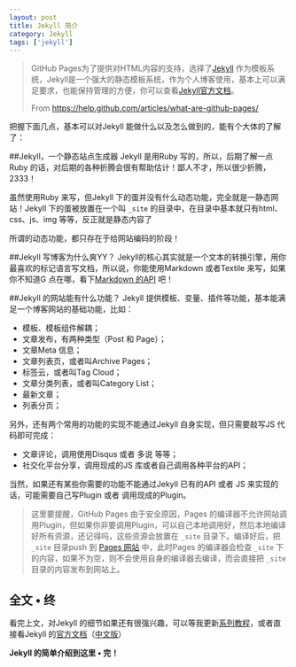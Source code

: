 ```yaml
---
layout: post
title: Jekyll 简介
category: Jekyll
tags: ['jekyll']
---
```


>GitHub Pages为了提供对HTML内容的支持，选择了[Jekyll](https://github.com/jekyll/jekyll "Jekyll GitHub 库") 作为模板系统，Jekyll是一个强大的静态模板系统，作为个人博客使用，基本上可以满足要求，也能保持管理的方便，你可以查看[Jekyll官方文档](http://jekyllrb.com/ "Jekyll 官方文档")。
> 
>From <https://help.github.com/articles/what-are-github-pages/>

把握下面几点，基本可以对Jekyll 能做什么以及怎么做到的，能有个大体的了解了：

##Jekyll，一个静态站点生成器
Jekyll 是用Ruby 写的，所以，后期了解一点Ruby 的话，对后期的各种折腾会很有帮助估计！鄙人不才，所以很少折腾，2333！

虽然使用Ruby 来写，但Jekyll 下的蛋并没有什么动态功能，完全就是一静态网站！Jekyll 下的蛋被放置在一个叫 `_site` 的目录中，在目录中基本就只有html、css、js、img 等等，反正就是静态内容了

所谓的动态功能，都只存在于给网站编码的阶段！

##Jekyll 写博客为什么爽YY？
Jekyll的核心其实就是一个文本的转换引擎，用你最喜欢的标记语言写文档，所以说，你能使用Markdown 或者Textile 来写，如果你不知道G 点在哪，看下[Markdown 的API](http://wowubuntu.com/markdown/ "Markdown 语法说明 (简体中文版) ") 吧！

##Jekyll 的网站能有什么功能？
Jekyll 提供模板、变量、插件等功能，基本能满足一个博客网站的基础功能，比如：

* 模板、模板组件解耦；
* 文章发布，有两种类型（Post 和 Page）；
* 文章Meta 信息；
* 文章列表页，或者叫Archive Pages；
* 标签云，或者叫Tag Cloud；
* 文章分类列表，或者叫Category List；
* 最新文章；
* 列表分页；

另外，还有两个常用的功能的实现不能通过Jekyll 自身实现，但只需要敲写JS 代码即可完成：

* 文章评论，调用使用Disqus 或者 多说 等等；
* 社交化平台分享，调用现成的JS 库或者自己调用各种平台的API；

当然，如果还有某些你需要的功能不能通过Jekyll 已有的API 或者 JS 来实现的话，可能需要自己写Plugin 或者 调用现成的Plugin。

> 这里要提醒，GitHub Pages 由于安全原因，Pages 的编译器不允许网站调用Plugin，但如果你非要调用Plugin，可以自己本地调用好，然后本地编译好所有资源，还记得吗，这些资源会放置在 `_site` 目录下。编译好后，把 `_site` 目录push 到 [Pages 网站](http://blog.ssyog.com/) 中，此时Pages 的编译器会检查 `_site` 下的内容，如果不为空，则不会使用自身的编译器去编译，而会直接把 `_site` 目录的内容发布到网站上。

## 全文 &bull; 终
看完上文，对Jekyll 的细节如果还有很强兴趣，可以等我更新[系列教程]({{site.url}}/blog/jekyll/build-github-pages-by-jekyll.html "使用Jekyll 搭建Github 个人博客 系列教程")，或者直接看Jekyll 的[官方文档](http://jekyllrb.com/ "Jekyll 官方文档")（[中文版](http://jekyllcn.com/ "Jekyll 官方文档中文版")）

**Jekyll 的简单介绍到这里 &bull; 完！**


